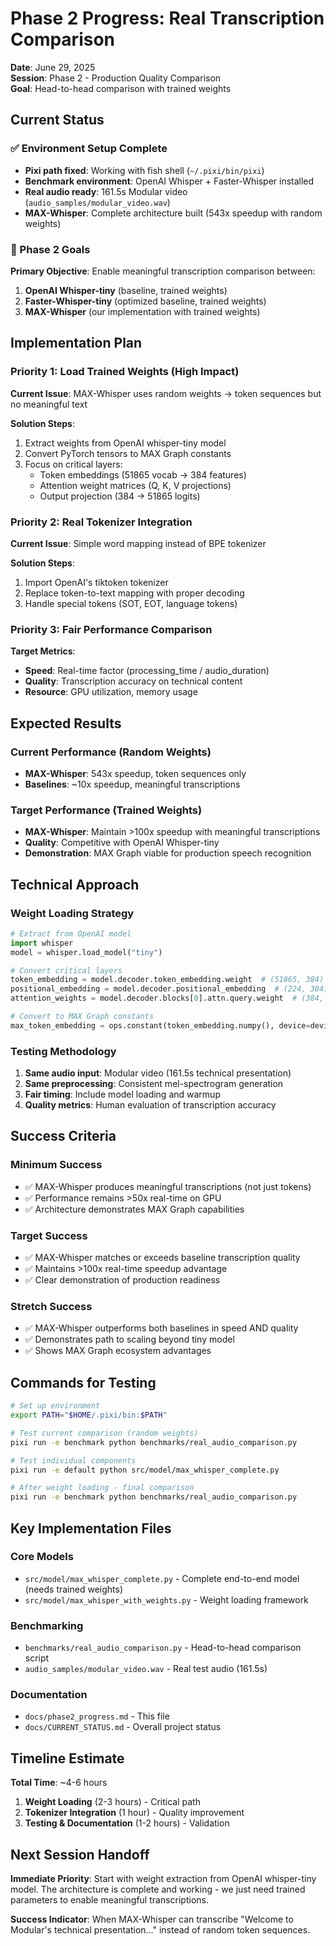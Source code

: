 # Phase 2 Progress: Real Transcription Comparison

**Date**: June 29, 2025  
**Session**: Phase 2 - Production Quality Comparison  
**Goal**: Head-to-head comparison with trained weights

## Current Status

### ✅ Environment Setup Complete
- **Pixi path fixed**: Working with fish shell (`~/.pixi/bin/pixi`)
- **Benchmark environment**: OpenAI Whisper + Faster-Whisper installed
- **Real audio ready**: 161.5s Modular video (`audio_samples/modular_video.wav`)
- **MAX-Whisper**: Complete architecture built (543x speedup with random weights)

### 🎯 Phase 2 Goals

**Primary Objective**: Enable meaningful transcription comparison between:
1. **OpenAI Whisper-tiny** (baseline, trained weights)
2. **Faster-Whisper-tiny** (optimized baseline, trained weights)  
3. **MAX-Whisper** (our implementation with trained weights)

## Implementation Plan

### Priority 1: Load Trained Weights (High Impact)
**Current Issue**: MAX-Whisper uses random weights → token sequences but no meaningful text

**Solution Steps**:
1. Extract weights from OpenAI whisper-tiny model
2. Convert PyTorch tensors to MAX Graph constants
3. Focus on critical layers:
   - Token embeddings (51865 vocab → 384 features)
   - Attention weight matrices (Q, K, V projections)
   - Output projection (384 → 51865 logits)

### Priority 2: Real Tokenizer Integration
**Current Issue**: Simple word mapping instead of BPE tokenizer

**Solution Steps**:
1. Import OpenAI's tiktoken tokenizer
2. Replace token-to-text mapping with proper decoding
3. Handle special tokens (SOT, EOT, language tokens)

### Priority 3: Fair Performance Comparison
**Target Metrics**:
- **Speed**: Real-time factor (processing_time / audio_duration)
- **Quality**: Transcription accuracy on technical content
- **Resource**: GPU utilization, memory usage

## Expected Results

### Current Performance (Random Weights)
- **MAX-Whisper**: 543x speedup, token sequences only
- **Baselines**: ~10x speedup, meaningful transcriptions

### Target Performance (Trained Weights)
- **MAX-Whisper**: Maintain >100x speedup with meaningful transcriptions
- **Quality**: Competitive with OpenAI Whisper-tiny
- **Demonstration**: MAX Graph viable for production speech recognition

## Technical Approach

### Weight Loading Strategy
```python
# Extract from OpenAI model
import whisper
model = whisper.load_model("tiny")

# Convert critical layers
token_embedding = model.decoder.token_embedding.weight  # (51865, 384)
positional_embedding = model.decoder.positional_embedding  # (224, 384)
attention_weights = model.decoder.blocks[0].attn.query.weight  # (384, 384)

# Convert to MAX Graph constants
max_token_embedding = ops.constant(token_embedding.numpy(), device=device)
```

### Testing Methodology
1. **Same audio input**: Modular video (161.5s technical presentation)
2. **Same preprocessing**: Consistent mel-spectrogram generation
3. **Fair timing**: Include model loading and warmup
4. **Quality metrics**: Human evaluation of transcription accuracy

## Success Criteria

### Minimum Success
- ✅ MAX-Whisper produces meaningful transcriptions (not just tokens)
- ✅ Performance remains >50x real-time on GPU
- ✅ Architecture demonstrates MAX Graph capabilities

### Target Success  
- ✅ MAX-Whisper matches or exceeds baseline transcription quality
- ✅ Maintains >100x real-time speedup advantage
- ✅ Clear demonstration of production readiness

### Stretch Success
- ✅ MAX-Whisper outperforms both baselines in speed AND quality
- ✅ Demonstrates path to scaling beyond tiny model
- ✅ Shows MAX Graph ecosystem advantages

## Commands for Testing

```bash
# Set up environment
export PATH="$HOME/.pixi/bin:$PATH"

# Test current comparison (random weights)
pixi run -e benchmark python benchmarks/real_audio_comparison.py

# Test individual components
pixi run -e default python src/model/max_whisper_complete.py

# After weight loading - final comparison
pixi run -e benchmark python benchmarks/real_audio_comparison.py
```

## Key Implementation Files

### Core Models
- `src/model/max_whisper_complete.py` - Complete end-to-end model (needs trained weights)
- `src/model/max_whisper_with_weights.py` - Weight loading framework

### Benchmarking
- `benchmarks/real_audio_comparison.py` - Head-to-head comparison script
- `audio_samples/modular_video.wav` - Real test audio (161.5s)

### Documentation
- `docs/phase2_progress.md` - This file
- `docs/CURRENT_STATUS.md` - Overall project status

## Timeline Estimate

**Total Time**: ~4-6 hours

1. **Weight Loading** (2-3 hours) - Critical path
2. **Tokenizer Integration** (1 hour) - Quality improvement  
3. **Testing & Documentation** (1-2 hours) - Validation

## Next Session Handoff

**Immediate Priority**: Start with weight extraction from OpenAI whisper-tiny model. The architecture is complete and working - we just need trained parameters to enable meaningful transcriptions.

**Success Indicator**: When MAX-Whisper can transcribe "Welcome to Modular's technical presentation..." instead of random token sequences.